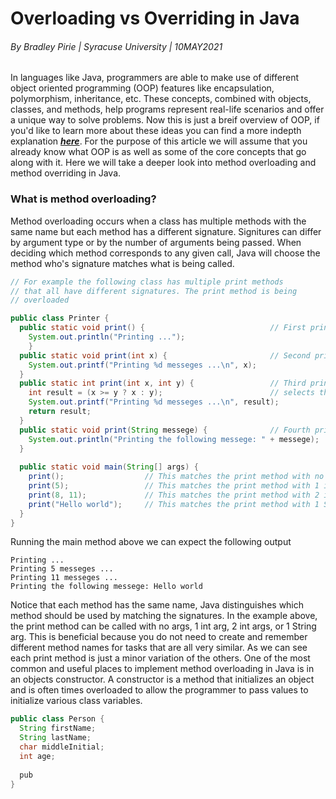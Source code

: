 # Overloading vs Overriding in Java
###### By Bradley Pirie | Syracuse University | 10MAY2021

In languages like Java, programmers are able to make use of different object oriented programming (OOP) features like encapsulation, polymorphism, inheritance, etc. These concepts, combined with objects, classes, and methods, help programs represent real-life scenarios and offer a unique way to solve problems. Now this is just a breif overview of OOP, if you'd like to learn more about these ideas you can find a more indepth explanation ***[here](https://www.geeksforgeeks.org/object-oriented-programming-oops-concept-in-java/)***. For the purpose of this article we will assume that you already know what OOP is as well as some of the core concepts that go along with it. Here we will take a deeper look into method overloading and method overriding in Java.

### What is method overloading?

Method overloading occurs when a class has multiple methods with the same name but each method has a different signature. Signitures can differ by argument type or by the number of arguments being passed. When deciding which method corresponds to any given call, Java will choose the method who's signature matches what is being called.

```java
// For example the following class has multiple print methods
// that all have different signatures. The print method is being
// overloaded

public class Printer {
  public static void print() {                            // First print method takes no arguments
    System.out.println("Printing ...");
    }
  public static void print(int x) {                       // Second print method takes just an int
    System.out.printf("Printing %d messeges ...\n", x);
  }
  public static int print(int x, int y) {                 // Third print method takes 2 ints and
    int result = (x >= y ? x : y);                        // selects the larger of the two
    System.out.printf("Printing %d messeges ...\n", result);
    return result;
  }
  public static void print(String messege) {              // Fourth print method takes a string
    System.out.println("Printing the following messege: " + messege);
  }
  
  public static void main(String[] args) {
    print();                  // This matches the print method with no arguments
    print(5);                 // This matches the print method with 1 int arg
    print(8, 11);             // This matches the print method with 2 int args
    print("Hello world");     // This matches the print method with 1 String arg
  }
}
```

Running the main method above we can expect the following output

```
Printing ...
Printing 5 messeges ...
Printing 11 messeges ...
Printing the following messege: Hello world
```

Notice that each method has the same name, Java distinguishes which method should be used by matching the signatures. In the example above, the print method can be called with no args, 1 int arg, 2 int args, or 1 String arg. This is beneficial because you do not need to create and remember different method names for tasks that are all very similar. As we can see each print method is just a minor variation of the others. One of the most common and useful places to implement method overloading in Java is in an objects constructor. A constructor is a method that initializes an object and is often times overloaded to allow the programmer to pass values to initialize various class variables.

```java
public class Person {
  String firstName;
  String lastName;
  char middleInitial;
  int age;
  
  pub
}
```
